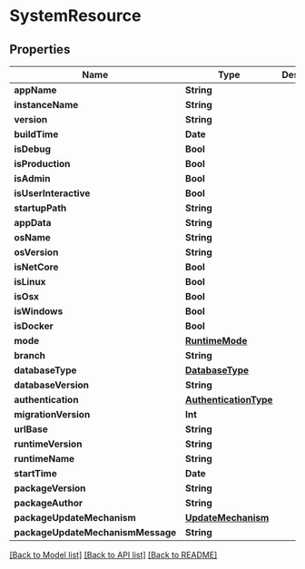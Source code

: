 # SystemResource

## Properties
Name | Type | Description | Notes
------------ | ------------- | ------------- | -------------
**appName** | **String** |  | [optional] 
**instanceName** | **String** |  | [optional] 
**version** | **String** |  | [optional] 
**buildTime** | **Date** |  | [optional] 
**isDebug** | **Bool** |  | [optional] 
**isProduction** | **Bool** |  | [optional] 
**isAdmin** | **Bool** |  | [optional] 
**isUserInteractive** | **Bool** |  | [optional] 
**startupPath** | **String** |  | [optional] 
**appData** | **String** |  | [optional] 
**osName** | **String** |  | [optional] 
**osVersion** | **String** |  | [optional] 
**isNetCore** | **Bool** |  | [optional] 
**isLinux** | **Bool** |  | [optional] 
**isOsx** | **Bool** |  | [optional] 
**isWindows** | **Bool** |  | [optional] 
**isDocker** | **Bool** |  | [optional] 
**mode** | [**RuntimeMode**](RuntimeMode.md) |  | [optional] 
**branch** | **String** |  | [optional] 
**databaseType** | [**DatabaseType**](DatabaseType.md) |  | [optional] 
**databaseVersion** | **String** |  | [optional] 
**authentication** | [**AuthenticationType**](AuthenticationType.md) |  | [optional] 
**migrationVersion** | **Int** |  | [optional] 
**urlBase** | **String** |  | [optional] 
**runtimeVersion** | **String** |  | [optional] 
**runtimeName** | **String** |  | [optional] 
**startTime** | **Date** |  | [optional] 
**packageVersion** | **String** |  | [optional] 
**packageAuthor** | **String** |  | [optional] 
**packageUpdateMechanism** | [**UpdateMechanism**](UpdateMechanism.md) |  | [optional] 
**packageUpdateMechanismMessage** | **String** |  | [optional] 

[[Back to Model list]](../README.md#documentation-for-models) [[Back to API list]](../README.md#documentation-for-api-endpoints) [[Back to README]](../README.md)


